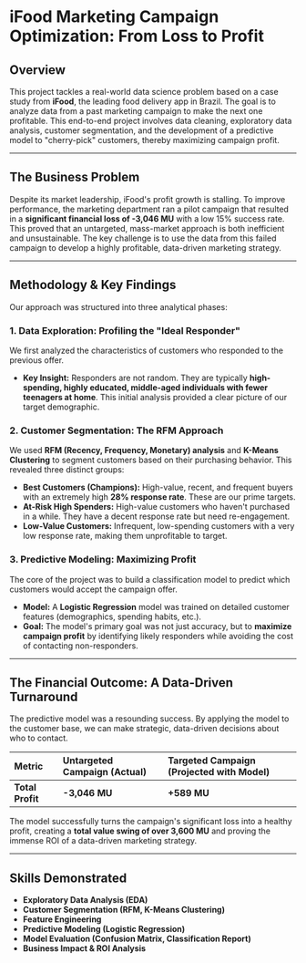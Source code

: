 # iFood Marketing Campaign Optimization: From Loss to Profit

## Overview

This project tackles a real-world data science problem based on a case study from **iFood**, the leading food delivery app in Brazil. The goal is to analyze data from a past marketing campaign to make the next one profitable. This end-to-end project involves data cleaning, exploratory data analysis, customer segmentation, and the development of a predictive model to "cherry-pick" customers, thereby maximizing campaign profit.

---

## The Business Problem

Despite its market leadership, iFood's profit growth is stalling. To improve performance, the marketing department ran a pilot campaign that resulted in a **significant financial loss of -3,046 MU** with a low 15% success rate. This proved that an untargeted, mass-market approach is both inefficient and unsustainable. The key challenge is to use the data from this failed campaign to develop a highly profitable, data-driven marketing strategy.

---

## Methodology & Key Findings

Our approach was structured into three analytical phases:

### 1. Data Exploration: Profiling the "Ideal Responder"
We first analyzed the characteristics of customers who responded to the previous offer.
- **Key Insight:** Responders are not random. They are typically **high-spending, highly educated, middle-aged individuals with fewer teenagers at home**. This initial analysis provided a clear picture of our target demographic.

### 2. Customer Segmentation: The RFM Approach
We used **RFM (Recency, Frequency, Monetary) analysis** and **K-Means Clustering** to segment customers based on their purchasing behavior. This revealed three distinct groups:
- **Best Customers (Champions):** High-value, recent, and frequent buyers with an extremely high **28% response rate**. These are our prime targets.
- **At-Risk High Spenders:** High-value customers who haven't purchased in a while. They have a decent response rate but need re-engagement.
- **Low-Value Customers:** Infrequent, low-spending customers with a very low response rate, making them unprofitable to target.

### 3. Predictive Modeling: Maximizing Profit
The core of the project was to build a classification model to predict which customers would accept the campaign offer.
- **Model:** A **Logistic Regression** model was trained on detailed customer features (demographics, spending habits, etc.).
- **Goal:** The model's primary goal was not just accuracy, but to **maximize campaign profit** by identifying likely responders while avoiding the cost of contacting non-responders.

---

## The Financial Outcome: A Data-Driven Turnaround

The predictive model was a resounding success. By applying the model to the customer base, we can make strategic, data-driven decisions about who to contact.

| Metric | Untargeted Campaign (Actual) | Targeted Campaign (Projected with Model) |
| :--- | :--- | :--- |
| **Total Profit** | **-3,046 MU** | **+589 MU** |

The model successfully turns the campaign's significant loss into a healthy profit, creating a **total value swing of over 3,600 MU** and proving the immense ROI of a data-driven marketing strategy.

---

## Skills Demonstrated

* **Exploratory Data Analysis (EDA)**
* **Customer Segmentation (RFM, K-Means Clustering)**
* **Feature Engineering**
* **Predictive Modeling (Logistic Regression)**
* **Model Evaluation (Confusion Matrix, Classification Report)**
* **Business Impact & ROI Analysis**

